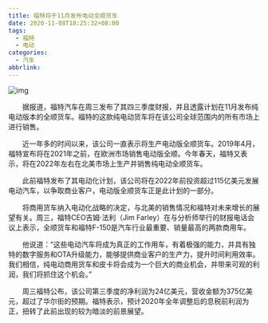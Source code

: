 ```yaml
---
title: 福特将于11月发布电动全顺货车
date: 2020-11-08T18:25:32+08:00
tags:
  - 福特
  - 电动
categories:
  - 汽车
abbrlink:
---
```


![img](https://cdn.jsdelivr.net/gh/yakeing/Documentation@main/Hexo/images/397b-kcaeqzx9640721.jpg)

　　据报道，福特汽车在周三发布了其四三季度财报，并且透露计划在11月发布纯电动版本的全顺货车。福特的这款纯电动货车将在该公司全球范围内的所有市场上进行销售。

　　近一年多的时间以来，该公司一直表示将生产电动版全顺货车。2019年4月，福特宣布将在2021年之前，在欧洲市场销售电动版全顺。今年春天，福特又表示，将在2022年左右在北美市场上生产并销售纯电动全顺货车。

　　此前福特发布了其电动化计划，该公司将在2022年前投资超过115亿美元发展电动汽车，以争取商业客户，电动版全顺货车正是此计划的一部分。

　　将商用货车纳入电动化战略的决定，与北美的销售情况和福特对未来增长的展望有关。周三，福特CEO吉姆·法利（Jim Farley）在与分析师举行的财报电话会议上表示，全顺货车和福特F-150是汽车行业最重要、销量最高的两款商用车。

　　他说道：“这些电动汽车将成为真正的工作用车，有着极强的能力，并具有独特的数字服务和OTA升级能力，能够提供商业客户的生产力，提升时间利用效率。我们相信，纯电动商用货车和皮卡将会成为一个巨大的商业机会，并带来可观的利润，我们将抓住这个机会。”

　　周三福特公布，该公司第三季度的净利润为24亿美元，营收金额为375亿美元，超过了华尔街的预期。福特表示，预计2020年全年调整后的息税前利润为正，扭转了此前出现的较为暗淡的前景展望。